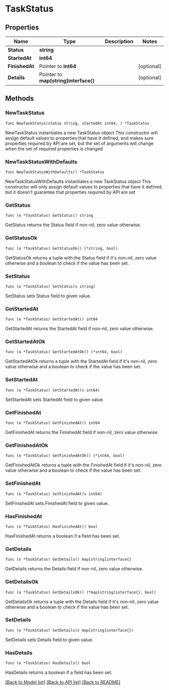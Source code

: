 # TaskStatus

## Properties

Name | Type | Description | Notes
------------ | ------------- | ------------- | -------------
**Status** | **string** |  | 
**StartedAt** | **int64** |  | 
**FinishedAt** | Pointer to **int64** |  | [optional] 
**Details** | Pointer to **map[string]interface{}** |  | [optional] 

## Methods

### NewTaskStatus

`func NewTaskStatus(status string, startedAt int64, ) *TaskStatus`

NewTaskStatus instantiates a new TaskStatus object
This constructor will assign default values to properties that have it defined,
and makes sure properties required by API are set, but the set of arguments
will change when the set of required properties is changed

### NewTaskStatusWithDefaults

`func NewTaskStatusWithDefaults() *TaskStatus`

NewTaskStatusWithDefaults instantiates a new TaskStatus object
This constructor will only assign default values to properties that have it defined,
but it doesn't guarantee that properties required by API are set

### GetStatus

`func (o *TaskStatus) GetStatus() string`

GetStatus returns the Status field if non-nil, zero value otherwise.

### GetStatusOk

`func (o *TaskStatus) GetStatusOk() (*string, bool)`

GetStatusOk returns a tuple with the Status field if it's non-nil, zero value otherwise
and a boolean to check if the value has been set.

### SetStatus

`func (o *TaskStatus) SetStatus(v string)`

SetStatus sets Status field to given value.


### GetStartedAt

`func (o *TaskStatus) GetStartedAt() int64`

GetStartedAt returns the StartedAt field if non-nil, zero value otherwise.

### GetStartedAtOk

`func (o *TaskStatus) GetStartedAtOk() (*int64, bool)`

GetStartedAtOk returns a tuple with the StartedAt field if it's non-nil, zero value otherwise
and a boolean to check if the value has been set.

### SetStartedAt

`func (o *TaskStatus) SetStartedAt(v int64)`

SetStartedAt sets StartedAt field to given value.


### GetFinishedAt

`func (o *TaskStatus) GetFinishedAt() int64`

GetFinishedAt returns the FinishedAt field if non-nil, zero value otherwise.

### GetFinishedAtOk

`func (o *TaskStatus) GetFinishedAtOk() (*int64, bool)`

GetFinishedAtOk returns a tuple with the FinishedAt field if it's non-nil, zero value otherwise
and a boolean to check if the value has been set.

### SetFinishedAt

`func (o *TaskStatus) SetFinishedAt(v int64)`

SetFinishedAt sets FinishedAt field to given value.

### HasFinishedAt

`func (o *TaskStatus) HasFinishedAt() bool`

HasFinishedAt returns a boolean if a field has been set.

### GetDetails

`func (o *TaskStatus) GetDetails() map[string]interface{}`

GetDetails returns the Details field if non-nil, zero value otherwise.

### GetDetailsOk

`func (o *TaskStatus) GetDetailsOk() (*map[string]interface{}, bool)`

GetDetailsOk returns a tuple with the Details field if it's non-nil, zero value otherwise
and a boolean to check if the value has been set.

### SetDetails

`func (o *TaskStatus) SetDetails(v map[string]interface{})`

SetDetails sets Details field to given value.

### HasDetails

`func (o *TaskStatus) HasDetails() bool`

HasDetails returns a boolean if a field has been set.


[[Back to Model list]](../README.md#documentation-for-models) [[Back to API list]](../README.md#documentation-for-api-endpoints) [[Back to README]](../README.md)


